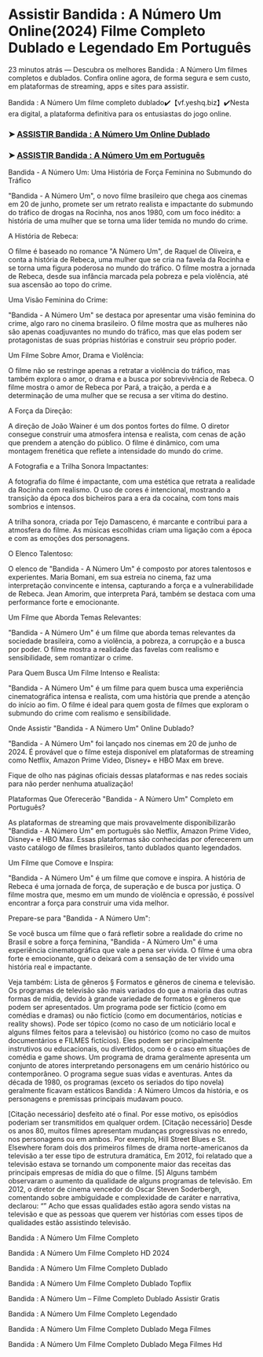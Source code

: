 # Assistir Bandida : A Número Um Online(2024) Filme Completo Dublado e Legendado Em Português

23 minutos atrás — Descubra os melhores Bandida : A Número Um filmes completos e dublados. Confira online agora, de forma segura e sem custo, em plataformas de streaming, apps e sites para assistir.

Bandida : A Número Um filme completo dublado✔️【vf.yeshq.biz】✔️Nesta era digital, a plataforma definitiva para os entusiastas do jogo online.


### ➤ [ASSISTIR Bandida : A Número Um Online Dublado](https://vf.yeshq.biz/pt/movie/1186947)

### ➤ [ASSISTIR Bandida : A Número Um em Português](https://vf.yeshq.biz/pt/movie/1186947)

Bandida - A Número Um: Uma História de Força Feminina no Submundo do Tráfico

"Bandida - A Número Um", o novo filme brasileiro que chega aos cinemas em 20 de junho, promete ser um retrato realista e impactante do submundo do tráfico de drogas na Rocinha, nos anos 1980, com um foco inédito: a história de uma mulher que se torna uma líder temida no mundo do crime.

A História de Rebeca:

O filme é baseado no romance "A Número Um", de Raquel de Oliveira, e conta a história de Rebeca, uma mulher que se cria na favela da Rocinha e se torna uma figura poderosa no mundo do tráfico. O filme mostra a jornada de Rebeca, desde sua infância marcada pela pobreza e pela violência, até sua ascensão ao topo do crime.

Uma Visão Feminina do Crime:

"Bandida - A Número Um" se destaca por apresentar uma visão feminina do crime, algo raro no cinema brasileiro. O filme mostra que as mulheres não são apenas coadjuvantes no mundo do tráfico, mas que elas podem ser protagonistas de suas próprias histórias e construir seu próprio poder.

Um Filme Sobre Amor, Drama e Violência:

O filme não se restringe apenas a retratar a violência do tráfico, mas também explora o amor, o drama e a busca por sobrevivência de Rebeca. O filme mostra o amor de Rebeca por Pará, a traição, a perda e a determinação de uma mulher que se recusa a ser vítima do destino.

A Força da Direção:

A direção de João Wainer é um dos pontos fortes do filme. O diretor consegue construir uma atmosfera intensa e realista, com cenas de ação que prendem a atenção do público. O filme é dinâmico, com uma montagem frenética que reflete a intensidade do mundo do crime.

A Fotografia e a Trilha Sonora Impactantes:

A fotografia do filme é impactante, com uma estética que retrata a realidade da Rocinha com realismo. O uso de cores é intencional, mostrando a transição da época dos bicheiros para a era da cocaína, com tons mais sombrios e intensos.

A trilha sonora, criada por Tejo Damasceno, é marcante e contribui para a atmosfera do filme. As músicas escolhidas criam uma ligação com a época e com as emoções dos personagens.

O Elenco Talentoso:

O elenco de "Bandida - A Número Um" é composto por atores talentosos e experientes. Maria Bomani, em sua estreia no cinema, faz uma interpretação convincente e intensa, capturando a força e a vulnerabilidade de Rebeca. Jean Amorim, que interpreta Pará, também se destaca com uma performance forte e emocionante.

Um Filme que Aborda Temas Relevantes:

"Bandida - A Número Um" é um filme que aborda temas relevantes da sociedade brasileira, como a violência, a pobreza, a corrupção e a busca por poder. O filme mostra a realidade das favelas com realismo e sensibilidade, sem romantizar o crime.

Para Quem Busca Um Filme Intenso e Realista:

"Bandida - A Número Um" é um filme para quem busca uma experiência cinematográfica intensa e realista, com uma história que prende a atenção do início ao fim. O filme é ideal para quem gosta de filmes que exploram o submundo do crime com realismo e sensibilidade.

Onde Assistir "Bandida - A Número Um" Online Dublado?

"Bandida - A Número Um" foi lançado nos cinemas em 20 de junho de 2024. É provável que o filme esteja disponível em plataformas de streaming como Netflix, Amazon Prime Video, Disney+ e HBO Max em breve.

Fique de olho nas páginas oficiais dessas plataformas e nas redes sociais para não perder nenhuma atualização!

Plataformas Que Oferecerão "Bandida - A Número Um" Completo em Português?

As plataformas de streaming que mais provavelmente disponibilizarão "Bandida - A Número Um" em português são Netflix, Amazon Prime Video, Disney+ e HBO Max. Essas plataformas são conhecidas por oferecerem um vasto catálogo de filmes brasileiros, tanto dublados quanto legendados.

Um Filme que Comove e Inspira:

"Bandida - A Número Um" é um filme que comove e inspira. A história de Rebeca é uma jornada de força, de superação e de busca por justiça. O filme mostra que, mesmo em um mundo de violência e opressão, é possível encontrar a força para construir uma vida melhor.

Prepare-se para "Bandida - A Número Um":

Se você busca um filme que o fará refletir sobre a realidade do crime no Brasil e sobre a força feminina, "Bandida - A Número Um" é uma experiência cinematográfica que vale a pena ser vivida. O filme é uma obra forte e emocionante, que o deixará com a sensação de ter vivido uma história real e impactante.



Veja também: Lista de gêneros § Formatos e gêneros de cinema e televisão. Os programas de televisão são mais variados do que a maioria das outras formas de mídia, devido à grande variedade de formatos e gêneros que podem ser apresentados. Um programa pode ser fictício (como em comédias e dramas) ou não fictício (como em documentários, notícias e reality shows). Pode ser tópico (como no caso de um noticiário local e alguns filmes feitos para a televisão) ou histórico (como no caso de muitos documentários e FILMES fictícios). Eles podem ser principalmente instrutivos ou educacionais, ou divertidos, como é o caso em situações de comédia e game shows. Um programa de drama geralmente apresenta um conjunto de atores interpretando personagens em um cenário histórico ou contemporâneo. O programa segue suas vidas e aventuras. Antes da década de 1980, os programas (exceto os seriados do tipo novela) geralmente ficavam estáticos Bandida : A Número Umcos da história, e os personagens e premissas principais mudavam pouco.

[Citação necessário] desfeito até o final. Por esse motivo, os episódios poderiam ser transmitidos em qualquer ordem. [Citação necessário] Desde os anos 80, muitos filmes apresentam mudanças progressivas no enredo, nos personagens ou em ambos. Por exemplo, Hill Street Blues e St. Elsewhere foram dois dos primeiros filmes de drama norte-americanos da televisão a ter esse tipo de estrutura dramática, Em 2012, foi relatado que a televisão estava se tornando um componente maior das receitas das principais empresas de mídia do que o filme. [5] Alguns também observaram o aumento da qualidade de alguns programas de televisão. Em 2012, o diretor de cinema vencedor do Oscar Steven Soderbergh, comentando sobre ambiguidade e complexidade de caráter e narrativa, declarou: “” Acho que essas qualidades estão agora sendo vistas na televisão e que as pessoas que querem ver histórias com esses tipos de qualidades estão assistindo televisão.

Bandida : A Número Um Filme Completo

Bandida : A Número Um Filme Completo HD 2024

Bandida : A Número Um Filme Completo Dublado

Bandida : A Número Um Filme Completo Dublado Topflix

Bandida : A Número Um – Filme Completo Dublado Assistir Gratis

Bandida : A Número Um Filme Completo Legendado

Bandida : A Número Um Filme Completo Dublado Mega Filmes

Bandida : A Número Um Filme Completo Dublado Mega Filmes Hd
